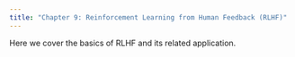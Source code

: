 ```yaml
---
title: "Chapter 9: Reinforcement Learning from Human Feedback (RLHF)"
---
```


Here we cover the basics of RLHF and its related application.  
